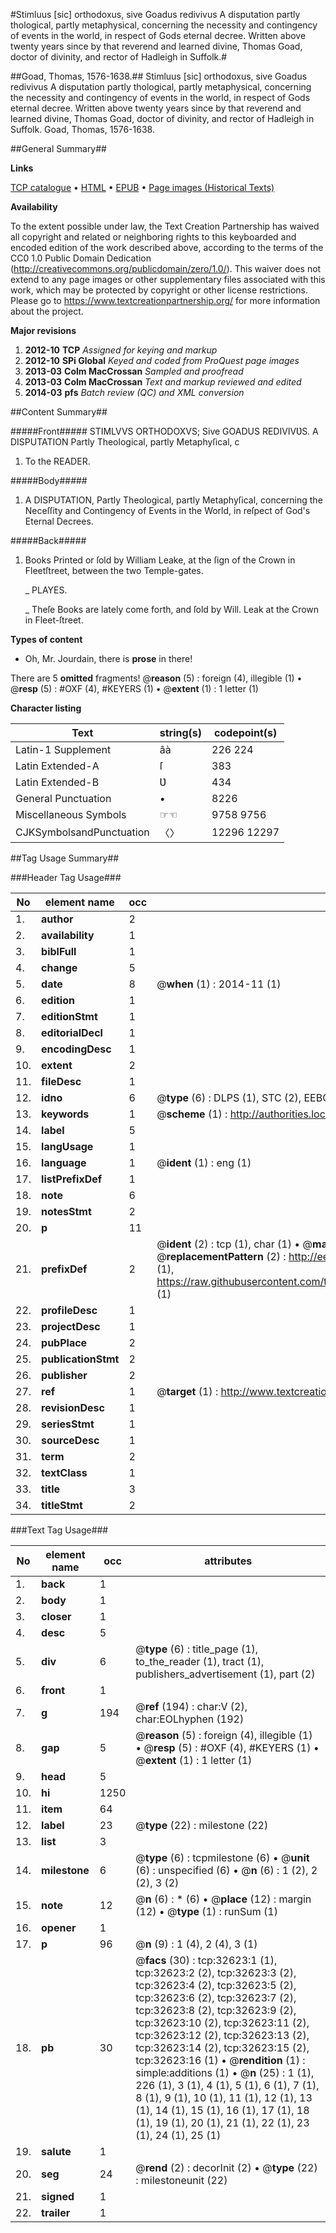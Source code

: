 #Stimluus [sic] orthodoxus, sive Goadus redivivus A disputation partly thological, partly metaphysical, concerning the necessity and contingency of events in the world, in respect of Gods eternal decree. Written above twenty years since by that reverend and learned divine, Thomas Goad, doctor of divinity, and rector of Hadleigh in Suffolk.#

##Goad, Thomas, 1576-1638.##
Stimluus [sic] orthodoxus, sive Goadus redivivus A disputation partly thological, partly metaphysical, concerning the necessity and contingency of events in the world, in respect of Gods eternal decree. Written above twenty years since by that reverend and learned divine, Thomas Goad, doctor of divinity, and rector of Hadleigh in Suffolk.
Goad, Thomas, 1576-1638.

##General Summary##

**Links**

[TCP catalogue](http://www.ota.ox.ac.uk/tcp/)  • 
[HTML](http://tei.it.ox.ac.uk/tcp/Texts-HTML/free/A42/A42882.html)  • 
[EPUB](http://tei.it.ox.ac.uk/tcp/Texts-EPUB/free/A42/A42882.epub) • 
[Page images (Historical Texts)](https://historicaltexts.jisc.ac.uk/eebo-99828196e)

**Availability**

To the extent possible under law, the Text Creation Partnership has waived all copyright and related or neighboring rights to this keyboarded and encoded edition of the work described above, according to the terms of the CC0 1.0 Public Domain Dedication (http://creativecommons.org/publicdomain/zero/1.0/). This waiver does not extend to any page images or other supplementary files associated with this work, which may be protected by copyright or other license restrictions. Please go to https://www.textcreationpartnership.org/ for more information about the project.

**Major revisions**

1. __2012-10__ __TCP__ *Assigned for keying and markup*
1. __2012-10__ __SPi Global__ *Keyed and coded from ProQuest page images*
1. __2013-03__ __Colm MacCrossan__ *Sampled and proofread*
1. __2013-03__ __Colm MacCrossan__ *Text and markup reviewed and edited*
1. __2014-03__ __pfs__ *Batch review (QC) and XML conversion*

##Content Summary##

#####Front#####
STIMLVVS ORTHODOXVS; Sive GOADUS REDIVIVƲS. A DISPUTATION Partly Theological, partly Metaphyſical, c
1. To the READER.

#####Body#####

1. A DISPUTATION, Partly Theological, partly Metaphyſical, concerning the Neceſſity and Contingency of Events in the World, in reſpect of God's Eternal Decrees.

#####Back#####

1. Books Printed or ſold by William Leake, at the ſign of the Crown in Fleetſtreet, between the two Temple-gates.

    _ PLAYES.

    _ Theſe Books are lately come forth, and ſold by Will. Leak at the Crown in Fleet-ſtreet.

**Types of content**

  * Oh, Mr. Jourdain, there is **prose** in there!

There are 5 **omitted** fragments! 
 @__reason__ (5) : foreign (4), illegible (1)  •  @__resp__ (5) : #OXF (4), #KEYERS (1)  •  @__extent__ (1) : 1 letter (1)

**Character listing**


|Text|string(s)|codepoint(s)|
|---|---|---|
|Latin-1 Supplement|âà|226 224|
|Latin Extended-A|ſ|383|
|Latin Extended-B|Ʋ|434|
|General Punctuation|•|8226|
|Miscellaneous Symbols|☞☜|9758 9756|
|CJKSymbolsandPunctuation|〈〉|12296 12297|

##Tag Usage Summary##

###Header Tag Usage###

|No|element name|occ|attributes|
|---|---|---|---|
|1.|__author__|2||
|2.|__availability__|1||
|3.|__biblFull__|1||
|4.|__change__|5||
|5.|__date__|8| @__when__ (1) : 2014-11 (1)|
|6.|__edition__|1||
|7.|__editionStmt__|1||
|8.|__editorialDecl__|1||
|9.|__encodingDesc__|1||
|10.|__extent__|2||
|11.|__fileDesc__|1||
|12.|__idno__|6| @__type__ (6) : DLPS (1), STC (2), EEBO-CITATION (1), PROQUEST (1), VID (1)|
|13.|__keywords__|1| @__scheme__ (1) : http://authorities.loc.gov/ (1)|
|14.|__label__|5||
|15.|__langUsage__|1||
|16.|__language__|1| @__ident__ (1) : eng (1)|
|17.|__listPrefixDef__|1||
|18.|__note__|6||
|19.|__notesStmt__|2||
|20.|__p__|11||
|21.|__prefixDef__|2| @__ident__ (2) : tcp (1), char (1)  •  @__matchPattern__ (2) : ([0-9\-]+):([0-9IVX]+) (1), (.+) (1)  •  @__replacementPattern__ (2) : http://eebo.chadwyck.com/downloadtiff?vid=$1&page=$2 (1), https://raw.githubusercontent.com/textcreationpartnership/Texts/master/tcpchars.xml#$1 (1)|
|22.|__profileDesc__|1||
|23.|__projectDesc__|1||
|24.|__pubPlace__|2||
|25.|__publicationStmt__|2||
|26.|__publisher__|2||
|27.|__ref__|1| @__target__ (1) : http://www.textcreationpartnership.org/docs/. (1)|
|28.|__revisionDesc__|1||
|29.|__seriesStmt__|1||
|30.|__sourceDesc__|1||
|31.|__term__|2||
|32.|__textClass__|1||
|33.|__title__|3||
|34.|__titleStmt__|2||


###Text Tag Usage###

|No|element name|occ|attributes|
|---|---|---|---|
|1.|__back__|1||
|2.|__body__|1||
|3.|__closer__|1||
|4.|__desc__|5||
|5.|__div__|6| @__type__ (6) : title_page (1), to_the_reader (1), tract (1), publishers_advertisement (1), part (2)|
|6.|__front__|1||
|7.|__g__|194| @__ref__ (194) : char:V (2), char:EOLhyphen (192)|
|8.|__gap__|5| @__reason__ (5) : foreign (4), illegible (1)  •  @__resp__ (5) : #OXF (4), #KEYERS (1)  •  @__extent__ (1) : 1 letter (1)|
|9.|__head__|5||
|10.|__hi__|1250||
|11.|__item__|64||
|12.|__label__|23| @__type__ (22) : milestone (22)|
|13.|__list__|3||
|14.|__milestone__|6| @__type__ (6) : tcpmilestone (6)  •  @__unit__ (6) : unspecified (6)  •  @__n__ (6) : 1 (2), 2 (2), 3 (2)|
|15.|__note__|12| @__n__ (6) : * (6)  •  @__place__ (12) : margin (12)  •  @__type__ (1) : runSum (1)|
|16.|__opener__|1||
|17.|__p__|96| @__n__ (9) : 1 (4), 2 (4), 3 (1)|
|18.|__pb__|30| @__facs__ (30) : tcp:32623:1 (1), tcp:32623:2 (2), tcp:32623:3 (2), tcp:32623:4 (2), tcp:32623:5 (2), tcp:32623:6 (2), tcp:32623:7 (2), tcp:32623:8 (2), tcp:32623:9 (2), tcp:32623:10 (2), tcp:32623:11 (2), tcp:32623:12 (2), tcp:32623:13 (2), tcp:32623:14 (2), tcp:32623:15 (2), tcp:32623:16 (1)  •  @__rendition__ (1) : simple:additions (1)  •  @__n__ (25) : 1 (1), 226 (1), 3 (1), 4 (1), 5 (1), 6 (1), 7 (1), 8 (1), 9 (1), 10 (1), 11 (1), 12 (1), 13 (1), 14 (1), 15 (1), 16 (1), 17 (1), 18 (1), 19 (1), 20 (1), 21 (1), 22 (1), 23 (1), 24 (1), 25 (1)|
|19.|__salute__|1||
|20.|__seg__|24| @__rend__ (2) : decorInit (2)  •  @__type__ (22) : milestoneunit (22)|
|21.|__signed__|1||
|22.|__trailer__|1||
